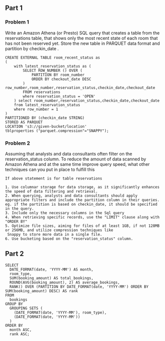 ## Part 1 
### Problem 1
Write an Amazon Athena (or Presto) SQL query that creates a table from the reservations table,
that shows only the most recent state of each room that has not been reserved yet. Store the new
table in PARQUET data format and partition by checkin_date .

```
CREATE EXTERNAL TABLE room_recent_status as
(
    with latest_reservation_status as (
        SELECT ROW_NUMBER () OVER ( 
            PARTITION BY room_number
            ORDER BY checkout_date DESC
        ) row_number,room_number,reservation_status,checkin_date,checkout_date
        FROM reservations
        where reservation_status = 'OPEN' 
    ) select room_number,reservation_status,checkin_date,checkout_date
    from latest_reservation_status 
    where row_number = 1
)
PARTITIONED BY (checkin_date STRING)
STORED AS PARQUET
LOCATION 's3://given-bucket/location'
tblproperties ("parquet.compression"="SNAPPY");
```

### Problem 2 
Assuming that analysts and data consultants often filter on the reservation_status column. To reduce the amount of data scanned
by Amazon Athena and at the same time improve query speed, what other techniques can you put in place to fulfill this

```
If above statement is for table reservations 

1. Use columnar storage for data storage, as it significantly enhances the speed of data filtering and retrieval.
2. When querying, analysts and data consultants should apply appropriate filters and include the partition column in their queries. 
eg. if the partition is based on checkin_date, it should be specified in the query.
3. Include only the necessary columns in the Sql query
4. When retrieving specific records, use the "LIMIT" clause along with "ORDER BY"
5. Optimize file sizes, aiming for files of at least 1GB, if not 128MB or 256MB, and utilize compression techniques like
 Snappy to store more data in a single file.
6. Use bucketing based on the "reservation_status" column.

```

## Part 2
```
SELECT
  DATE_FORMAT(date, 'YYYY-MM') AS month,
  room_type,
  SUM(booking_amount) AS total_bookings,
  ROUND(AVG(booking_amount), 2) AS average_bookings,
  RANK() OVER (PARTITION BY DATE_FORMAT(date, 'YYYY-MM') ORDER BY SUM(booking_amount) DESC) AS rank
FROM
  bookings
GROUP BY
  GROUPING SETS (
    (DATE_FORMAT(date, 'YYYY-MM'), room_type),
    (DATE_FORMAT(date, 'YYYY-MM'))
  )
ORDER BY
  month ASC,
  rank ASC;
```
